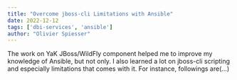 ```yaml
---
title: "Overcome jboss-cli Limitations with Ansible"
date: 2022-12-12
tags: ['dbi-services', 'ansible']
author: "Olivier Spiesser"
---
```

The work on YaK JBoss/WildFly component helped me to improve my knowledge of Ansible, but not only. I also learned a lot on jboss-cli scripting and especially limitations that comes with it. For instance, followings are(…)